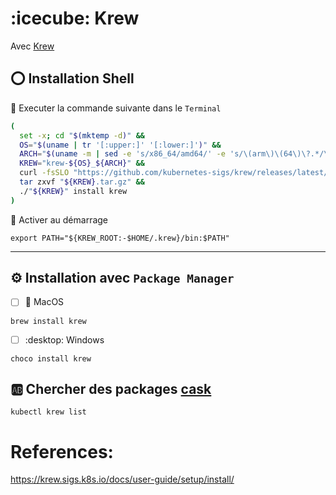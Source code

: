 # :icecube: Krew

Avec [Krew](https://krew.sigs.k8s.io/)

## :o: Installation Shell

:round_pushpin: Executer la commande suivante dans le `Terminal`

```bash
(
  set -x; cd "$(mktemp -d)" &&
  OS="$(uname | tr '[:upper:]' '[:lower:]')" &&
  ARCH="$(uname -m | sed -e 's/x86_64/amd64/' -e 's/\(arm\)\(64\)\?.*/\1\2/' -e 's/aarch64$/arm64/')" &&
  KREW="krew-${OS}_${ARCH}" &&
  curl -fsSLO "https://github.com/kubernetes-sigs/krew/releases/latest/download/${KREW}.tar.gz" &&
  tar zxvf "${KREW}.tar.gz" &&
  ./"${KREW}" install krew
)
```

:round_pushpin: Activer au démarrage

```
export PATH="${KREW_ROOT:-$HOME/.krew}/bin:$PATH"
```

<hr/>


## :gear: Installation avec `Package Manager`

- [ ] :apple: MacOS 

```
brew install krew
```

- [ ] :desktop: Windows 

```
choco install krew
```

## :ab: Chercher des packages [cask](https://formulae.brew.sh/cask/)

```
kubectl krew list 
```


# References:
https://krew.sigs.k8s.io/docs/user-guide/setup/install/
